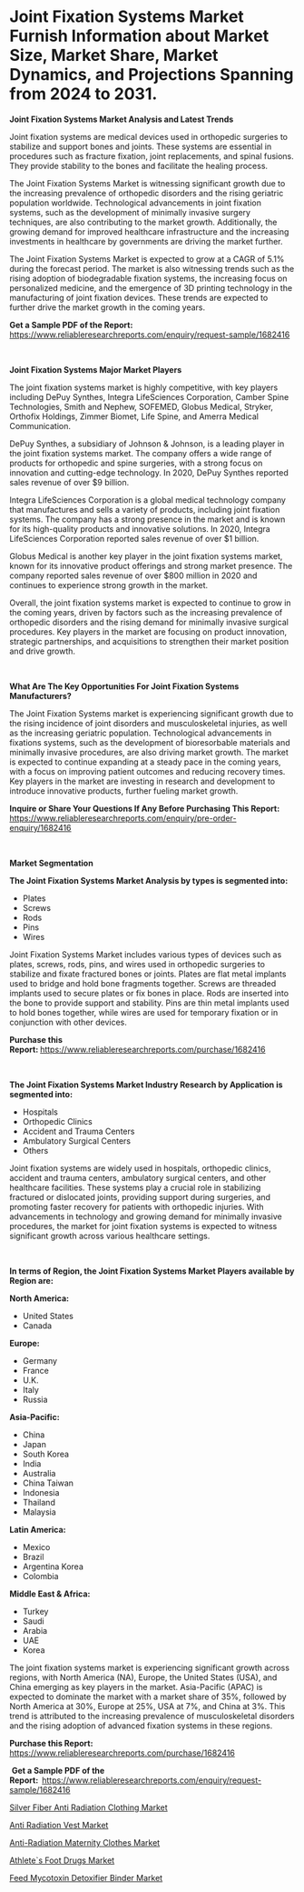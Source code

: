<p><h1>Joint Fixation Systems Market Furnish Information about Market Size, Market Share, Market Dynamics, and Projections Spanning from 2024 to 2031.</h1></p><p><strong>Joint Fixation Systems Market Analysis and Latest Trends</strong></p>
<p><p>Joint fixation systems are medical devices used in orthopedic surgeries to stabilize and support bones and joints. These systems are essential in procedures such as fracture fixation, joint replacements, and spinal fusions. They provide stability to the bones and facilitate the healing process.</p><p>The Joint Fixation Systems Market is witnessing significant growth due to the increasing prevalence of orthopedic disorders and the rising geriatric population worldwide. Technological advancements in joint fixation systems, such as the development of minimally invasive surgery techniques, are also contributing to the market growth. Additionally, the growing demand for improved healthcare infrastructure and the increasing investments in healthcare by governments are driving the market further.</p><p>The Joint Fixation Systems Market is expected to grow at a CAGR of 5.1% during the forecast period. The market is also witnessing trends such as the rising adoption of biodegradable fixation systems, the increasing focus on personalized medicine, and the emergence of 3D printing technology in the manufacturing of joint fixation devices. These trends are expected to further drive the market growth in the coming years.</p></p>
<p><strong>Get a Sample PDF of the Report:&nbsp;</strong> <a href="https://www.reliableresearchreports.com/enquiry/request-sample/1682416">https://www.reliableresearchreports.com/enquiry/request-sample/1682416</a></p>
<p>&nbsp;</p>
<p><strong>Joint Fixation Systems Major Market Players</strong></p>
<p><p>The joint fixation systems market is highly competitive, with key players including DePuy Synthes, Integra LifeSciences Corporation, Camber Spine Technologies, Smith and Nephew, SOFEMED, Globus Medical, Stryker, Orthofix Holdings, Zimmer Biomet, Life Spine, and Amerra Medical Communication.</p><p>DePuy Synthes, a subsidiary of Johnson & Johnson, is a leading player in the joint fixation systems market. The company offers a wide range of products for orthopedic and spine surgeries, with a strong focus on innovation and cutting-edge technology. In 2020, DePuy Synthes reported sales revenue of over $9 billion.</p><p>Integra LifeSciences Corporation is a global medical technology company that manufactures and sells a variety of products, including joint fixation systems. The company has a strong presence in the market and is known for its high-quality products and innovative solutions. In 2020, Integra LifeSciences Corporation reported sales revenue of over $1 billion.</p><p>Globus Medical is another key player in the joint fixation systems market, known for its innovative product offerings and strong market presence. The company reported sales revenue of over $800 million in 2020 and continues to experience strong growth in the market.</p><p>Overall, the joint fixation systems market is expected to continue to grow in the coming years, driven by factors such as the increasing prevalence of orthopedic disorders and the rising demand for minimally invasive surgical procedures. Key players in the market are focusing on product innovation, strategic partnerships, and acquisitions to strengthen their market position and drive growth.</p></p>
<p>&nbsp;</p>
<p><strong>What Are The Key Opportunities For Joint Fixation Systems Manufacturers?</strong></p>
<p><p>The Joint Fixation Systems market is experiencing significant growth due to the rising incidence of joint disorders and musculoskeletal injuries, as well as the increasing geriatric population. Technological advancements in fixations systems, such as the development of bioresorbable materials and minimally invasive procedures, are also driving market growth. The market is expected to continue expanding at a steady pace in the coming years, with a focus on improving patient outcomes and reducing recovery times. Key players in the market are investing in research and development to introduce innovative products, further fueling market growth.</p></p>
<p><strong>Inquire or Share Your Questions If Any Before Purchasing This Report:</strong> <a href="https://www.reliableresearchreports.com/enquiry/pre-order-enquiry/1682416">https://www.reliableresearchreports.com/enquiry/pre-order-enquiry/1682416</a></p>
<p>&nbsp;</p>
<p><strong>Market Segmentation</strong></p>
<p><strong>The Joint Fixation Systems Market Analysis by types is segmented into:</strong></p>
<p><ul><li>Plates</li><li>Screws</li><li>Rods</li><li>Pins</li><li>Wires</li></ul></p>
<p><p>Joint Fixation Systems Market includes various types of devices such as plates, screws, rods, pins, and wires used in orthopedic surgeries to stabilize and fixate fractured bones or joints. Plates are flat metal implants used to bridge and hold bone fragments together. Screws are threaded implants used to secure plates or fix bones in place. Rods are inserted into the bone to provide support and stability. Pins are thin metal implants used to hold bones together, while wires are used for temporary fixation or in conjunction with other devices.</p></p>
<p><strong>Purchase this Report:&nbsp;</strong><a href="https://www.reliableresearchreports.com/purchase/1682416">https://www.reliableresearchreports.com/purchase/1682416</a></p>
<p>&nbsp;</p>
<p><strong>The Joint Fixation Systems Market Industry Research by Application is segmented into:</strong></p>
<p><ul><li>Hospitals</li><li>Orthopedic Clinics</li><li>Accident and Trauma Centers</li><li>Ambulatory Surgical Centers</li><li>Others</li></ul></p>
<p><p>Joint fixation systems are widely used in hospitals, orthopedic clinics, accident and trauma centers, ambulatory surgical centers, and other healthcare facilities. These systems play a crucial role in stabilizing fractured or dislocated joints, providing support during surgeries, and promoting faster recovery for patients with orthopedic injuries. With advancements in technology and growing demand for minimally invasive procedures, the market for joint fixation systems is expected to witness significant growth across various healthcare settings.</p></p>
<p>&nbsp;</p>
<p><strong>In terms of Region, the Joint Fixation Systems Market Players available by Region are:</strong></p>
<p>
    <p> <strong> North America: </strong>
        <ul>
            <li>United States</li>
            <li>Canada</li>
        </ul>
        </p> 
    <p> <strong> Europe: </strong>
        <ul>
            <li>Germany</li>
            <li>France</li>
            <li>U.K.</li>
            <li>Italy</li>
            <li>Russia</li>
        </ul>
        </p> 
    <p> <strong> Asia-Pacific: </strong>
        <ul>
            <li>China</li>
            <li>Japan</li>
            <li>South Korea</li>
            <li>India</li>
            <li>Australia</li>
            <li>China Taiwan</li>
            <li>Indonesia</li>
            <li>Thailand</li>
            <li>Malaysia</li>
        </ul>
        </p> 
    <p> <strong> Latin America: </strong>
        <ul>
            <li>Mexico</li>
            <li>Brazil</li>
            <li>Argentina Korea</li>
            <li>Colombia</li>
        </ul>
        </p> 
    <p> <strong> Middle East & Africa: </strong>
        <ul>
            <li>Turkey</li>
            <li>Saudi</li>
            <li>Arabia</li>
            <li>UAE</li>
            <li>Korea</li>
        </ul>
    </p>
    </p>
<p><p>The joint fixation systems market is experiencing significant growth across regions, with North America (NA), Europe, the United States (USA), and China emerging as key players in the market. Asia-Pacific (APAC) is expected to dominate the market with a market share of 35%, followed by North America at 30%, Europe at 25%, USA at 7%, and China at 3%. This trend is attributed to the increasing prevalence of musculoskeletal disorders and the rising adoption of advanced fixation systems in these regions.</p></p>
<p><strong>Purchase this Report: </strong><a href="https://www.reliableresearchreports.com/purchase/1682416">https://www.reliableresearchreports.com/purchase/1682416</a></p>
<p>&nbsp;<strong>Get a Sample PDF of the Report:&nbsp;&nbsp;</strong><a href="https://www.reliableresearchreports.com/enquiry/request-sample/1682416">https://www.reliableresearchreports.com/enquiry/request-sample/1682416</a></p>
<p><strong></strong></p>
<p><p><a href="https://github.com/mauripalmi/Market-Research-Report-List-2/blob/main/silver-fiber-anti-radiation-clothing-market.md">Silver Fiber Anti Radiation Clothing Market</a></p><p><a href="https://github.com/RoccoManning/Market-Research-Report-List-3/blob/main/anti-radiation-vest-market.md">Anti Radiation Vest Market</a></p><p><a href="https://github.com/gulaimolin/Market-Research-Report-List-3/blob/main/anti-radiation-maternity-clothes-market.md">Anti-Radiation Maternity Clothes Market</a></p><p><a href="https://issuu.com/reportprime-2/docs/athletes-foot-drugs-market-size-2030.pptx">Athlete`s Foot Drugs Market</a></p><p><a href="https://issuu.com/reportprime-2/docs/feed-mycotoxin-detoxifier-binder-market-size-2030.">Feed Mycotoxin Detoxifier Binder Market</a></p></p>